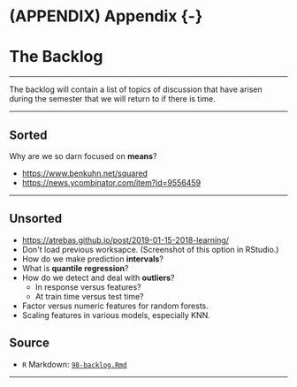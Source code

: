 # (APPENDIX) Appendix {-} 

# The Backlog



***

The backlog will contain a list of topics of discussion that have arisen during the semester that we will return to if there is time.

***

## Sorted

Why are we so darn focused on **means**?

  - <https://www.benkuhn.net/squared>
  - <https://news.ycombinator.com/item?id=9556459>

***

## Unsorted

- https://atrebas.github.io/post/2019-01-15-2018-learning/
- Don't load previous worksapce. (Screenshot of this option in RStudio.)
- How do we make prediction **intervals**?
- What is **quantile regression**?
- How do we detect and deal with **outliers**?
  - In response versus features?
  - At train time versus test time?
- Factor versus numeric features for random forests.
- Scaling features in various models, especially KNN.

## Source

- `R` Markdown: [`98-backlog.Rmd`](98-backlog.Rmd)

***
